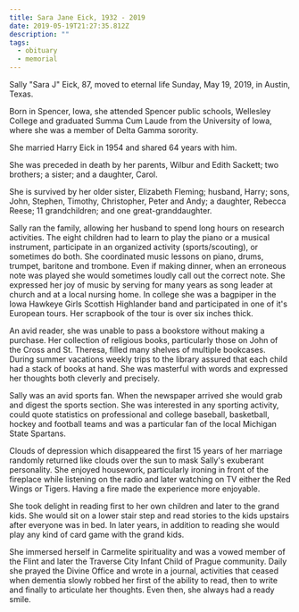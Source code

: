 ```yaml
---
title: Sara Jane Eick, 1932 - 2019
date: 2019-05-19T21:27:35.812Z
description: ""
tags:
  - obituary
  - memorial
---
```

Sally "Sara J" Eick, 87, moved to eternal life Sunday, May 19, 2019, in Austin, Texas.

Born in Spencer, Iowa, she attended Spencer public schools, Wellesley College and graduated Summa Cum Laude from the University of Iowa, where she was a member of Delta Gamma sorority.

She married Harry Eick in 1954 and shared 64 years with him.

She was preceded in death by her parents, Wilbur and Edith Sackett; two brothers; a sister; and a daughter, Carol.

She is survived by her older sister, Elizabeth Fleming; husband, Harry; sons, John, Stephen, Timothy, Christopher, Peter and Andy; a daughter, Rebecca Reese; 11 grandchildren; and one great-granddaughter.

Sally ran the family, allowing her husband to spend long hours on research activities. The eight children had to learn to play the piano or a musical instrument, participate in an organized activity (sports/scouting), or sometimes do both. She coordinated music lessons on piano, drums, trumpet, baritone and trombone. Even if making dinner, when an erroneous note was played she would sometimes loudly call out the correct note. She expressed her joy of music by serving for many years as song leader at church and at a local nursing home.
In college she was a bagpiper in the Iowa Hawkeye Girls Scottish Highlander band and participated in one of it's European tours. Her scrapbook of the tour is over six inches thick.

An avid reader, she was unable to pass a bookstore without making a purchase. Her collection of religious books, particularly those on John of the Cross and St. Theresa, filled many shelves of multiple bookcases. During summer vacations weekly trips to the library assured that each child had a stack of books at hand. She was masterful with words and expressed her thoughts both cleverly and precisely.

Sally was an avid sports fan. When the newspaper arrived she would grab and digest the sports section. She was interested in any sporting activity, could quote statistics on professional and college baseball, basketball, hockey and football teams and was a particular fan of the local Michigan State Spartans.

Clouds of depression which disappeared the first 15 years of her marriage randomly returned like clouds over the sun to mask Sally's exuberant personality. She enjoyed housework, particularly ironing in front of the fireplace while listening on the radio and later watching on TV either the Red Wings or Tigers. Having a fire made the experience more enjoyable.

She took delight in reading first to her own children and later to the grand kids. She would sit on a lower stair step and read stories to the kids upstairs after everyone was in bed. In later years, in addition to reading she would play any kind of card game with the grand kids.

She immersed herself in Carmelite spirituality and was a vowed member of the Flint and later the Traverse City Infant Child of Prague community. Daily she prayed the Divine Office and wrote in a journal, activities that ceased when dementia slowly robbed her first of the ability to read, then to write and finally to articulate her thoughts. Even then, she always had a ready smile.